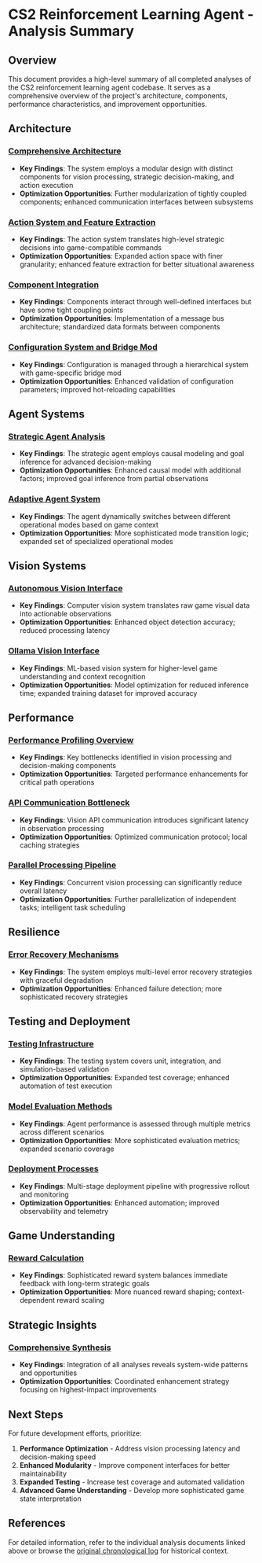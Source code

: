 # CS2 Reinforcement Learning Agent - Analysis Summary

## Overview
This document provides a high-level summary of all completed analyses of the CS2 reinforcement learning agent codebase. It serves as a comprehensive overview of the project's architecture, components, performance characteristics, and improvement opportunities.

## Architecture

### [Comprehensive Architecture](architecture/comprehensive_architecture.md)
- **Key Findings**: The system employs a modular design with distinct components for vision processing, strategic decision-making, and action execution
- **Optimization Opportunities**: Further modularization of tightly coupled components; enhanced communication interfaces between subsystems

### [Action System and Feature Extraction](architecture/action_system.md)
- **Key Findings**: The action system translates high-level strategic decisions into game-compatible commands
- **Optimization Opportunities**: Expanded action space with finer granularity; enhanced feature extraction for better situational awareness

### [Component Integration](architecture/component_integration.md)
- **Key Findings**: Components interact through well-defined interfaces but have some tight coupling points
- **Optimization Opportunities**: Implementation of a message bus architecture; standardized data formats between components

### [Configuration System and Bridge Mod](architecture/configuration_system.md)
- **Key Findings**: Configuration is managed through a hierarchical system with game-specific bridge mod
- **Optimization Opportunities**: Enhanced validation of configuration parameters; improved hot-reloading capabilities

## Agent Systems

### [Strategic Agent Analysis](components/strategic_agent.md)
- **Key Findings**: The strategic agent employs causal modeling and goal inference for advanced decision-making
- **Optimization Opportunities**: Enhanced causal model with additional factors; improved goal inference from partial observations

### [Adaptive Agent System](components/adaptive_agent.md)
- **Key Findings**: The agent dynamically switches between different operational modes based on game context
- **Optimization Opportunities**: More sophisticated mode transition logic; expanded set of specialized operational modes

## Vision Systems

### [Autonomous Vision Interface](components/autonomous_vision.md)
- **Key Findings**: Computer vision system translates raw game visual data into actionable observations
- **Optimization Opportunities**: Enhanced object detection accuracy; reduced processing latency

### [Ollama Vision Interface](components/ollama_vision.md)
- **Key Findings**: ML-based vision system for higher-level game understanding and context recognition
- **Optimization Opportunities**: Model optimization for reduced inference time; expanded training dataset for improved accuracy

## Performance

### [Performance Profiling Overview](performance/performance_profiling.md)
- **Key Findings**: Key bottlenecks identified in vision processing and decision-making components
- **Optimization Opportunities**: Targeted performance enhancements for critical path operations

### [API Communication Bottleneck](performance/api_bottleneck.md)
- **Key Findings**: Vision API communication introduces significant latency in observation processing
- **Optimization Opportunities**: Optimized communication protocol; local caching strategies

### [Parallel Processing Pipeline](performance/parallel_processing.md)
- **Key Findings**: Concurrent vision processing can significantly reduce overall latency
- **Optimization Opportunities**: Further parallelization of independent tasks; intelligent task scheduling

## Resilience

### [Error Recovery Mechanisms](resilience/error_recovery.md)
- **Key Findings**: The system employs multi-level error recovery strategies with graceful degradation
- **Optimization Opportunities**: Enhanced failure detection; more sophisticated recovery strategies

## Testing and Deployment

### [Testing Infrastructure](testing/testing_infrastructure.md)
- **Key Findings**: The testing system covers unit, integration, and simulation-based validation
- **Optimization Opportunities**: Expanded test coverage; enhanced automation of test execution

### [Model Evaluation Methods](testing/model_evaluation.md)
- **Key Findings**: Agent performance is assessed through multiple metrics across different scenarios
- **Optimization Opportunities**: More sophisticated evaluation metrics; expanded scenario coverage

### [Deployment Processes](testing/deployment_processes.md)
- **Key Findings**: Multi-stage deployment pipeline with progressive rollout and monitoring
- **Optimization Opportunities**: Enhanced automation; improved observability and telemetry

## Game Understanding

### [Reward Calculation](components/reward_calculation.md)
- **Key Findings**: Sophisticated reward system balances immediate feedback with long-term strategic goals
- **Optimization Opportunities**: More nuanced reward shaping; context-dependent reward scaling

## Strategic Insights

### [Comprehensive Synthesis](architecture/comprehensive_synthesis.md)
- **Key Findings**: Integration of all analyses reveals system-wide patterns and opportunities
- **Optimization Opportunities**: Coordinated enhancement strategy focusing on highest-impact improvements

## Next Steps
For future development efforts, prioritize:

1. **Performance Optimization** - Address vision processing latency and decision-making speed
2. **Enhanced Modularity** - Improve component interfaces for better maintainability
3. **Expanded Testing** - Increase test coverage and automated validation
4. **Advanced Game Understanding** - Develop more sophisticated game state interpretation

## References
For detailed information, refer to the individual analysis documents linked above or browse the [original chronological log](original_codebase_analysis_log.md) for historical context. 